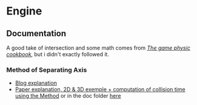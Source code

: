 # Engine


## Documentation 
A good take of intersection and some math comes from [*The game physic cookbook*](https://gamephysicscookbook.com/), but i didn't exactly followed it.
### Method of Separating Axis 
- [Blog explanation](https://dyn4j.org/2010/01/sat/#sat-mtv)
- [Paper explanation, 2D & 3D exemple + computation of collision time using the Method](https://www.geometrictools.com/Documentation/MethodOfSeparatingAxes.pdf) or in the doc folder [here](doc/MethodOfSeparatingAxes.pdf)
